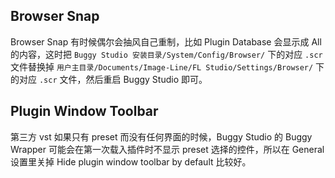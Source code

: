 ## Browser Snap

Browser Snap 有时候偶尔会抽风自己重制，比如 Plugin Database 会显示成 All 的内容，这时把 `Buggy Studio 安装目录/System/Config/Browser/` 下的对应 `.scr` 文件替换掉 `用户主目录/Documents/Image-Line/FL Studio/Settings/Browser/` 下的对应 `.scr` 文件，然后重启 Buggy Studio 即可。

## Plugin Window Toolbar

第三方 vst 如果只有 preset 而没有任何界面的时候，Buggy Studio 的 Buggy Wrapper 可能会在第一次载入插件时不显示 preset 选择的控件，所以在 General 设置里关掉 Hide plugin window toolbar by default 比较好。